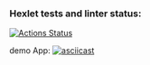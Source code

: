 ### Hexlet tests and linter status:
[![Actions Status](https://github.com/RazdorPaul/java-project-71/actions/workflows/hexlet-check.yml/badge.svg)](https://github.com/RazdorPaul/java-project-71/actions)


demo App:
[![asciicast](https://asciinema.org/a/WmdLvtESeRdT8w6ibc1CIbuPY.svg)](https://asciinema.org/a/WmdLvtESeRdT8w6ibc1CIbuPY)
